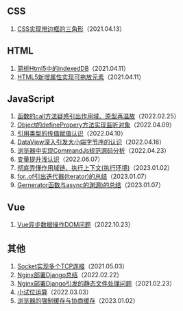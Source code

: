 ## CSS

1. [CSS实现带边框的三角形](https://github.com/Hyrmm/Blog/issues/1)（2021.04.13）

## HTML

1. [简析Html5中的indexedDB](https://github.com/Hyrmm/Blog/issues/2)（2021.04.11）
2. [HTML5新增属性实现可拖放元素](https://github.com/Hyrmm/Blog/issues/3)（2021.04.11）

## JavaScript
1. [函数的call方法疑惑引出作用域、原型再温故](https://github.com/Hyrmm/Blog/issues/4)（2022.02.25）
2. [Object的definePropery方法实现监听对象](https://github.com/Hyrmm/Blog/issues/5)（2022.04.09）
3. [引用类型的传值赋值认识](https://github.com/Hyrmm/Blog/issues/6)（2022.04.10）
4. [DataView深入引发大小端字节序的认识](https://github.com/Hyrmm/Blog/issues/7)（2022.04.16）
5. [浏览器中实现CommandJs规范源码分析](https://github.com/Hyrmm/Blog/issues/8)（2022.04.23）
6. [变量提升浅认识](https://github.com/Hyrmm/Blog/issues/9)（2022.06.07）
7. [彻底弄懂作用域链、执行上下文(执行环境)](https://github.com/Hyrmm/Blog/issues/10)（2023.01.02）
8. [for..of引出迭代器(Iterator)的总结](https://github.com/Hyrmm/Blog/issues/17)（2023.01.07）
9. [Gernerator函数与async的渊源)的总结](https://github.com/Hyrmm/Blog/issues/18)（2023.01.07）


## Vue

1. [Vue异步数据操作DOM问题](https://github.com/Hyrmm/Blog/issues/11)（2022.10.23）

## 其他

1. [Socket实现多个TCP连接](https://github.com/Hyrmm/Blog/issues/12)（2021.05.03）
2. [Nginx部署Django总结](https://github.com/Hyrmm/Blog/issues/13)（2022.02.22）
3. [Nginx部署Django引发的静态文件处理问题](https://github.com/Hyrmm/Blog/issues/14)（2021.02.23）
4. [小试位运算](https://github.com/Hyrmm/Blog/issues/15)（2022.03.03）
5. [浏览器的强制缓存与协商缓存](https://github.com/Hyrmm/Blog/issues/16)（2023.01.02）

